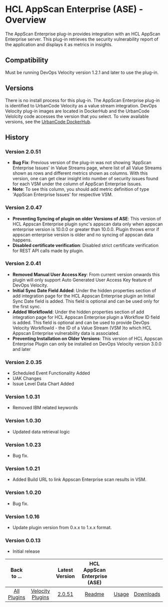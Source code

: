 
# HCL AppScan Enterprise (ASE) - Overview

The AppScan Enterprise plug-in provides integration with an HCL AppScan Enterprise server. This
plug-in retrieves the security vulnerability report of the application and displays it as metrics in insights.


## Compatibility

Must be running DevOps Velocity version 1.2.1 and later to use the plug-in.

## Versions

There is no install process for this plug-in. The AppScan Enterprise plug-in is identified to UrbanCode
Velocity as a value stream integration. DevOps Velocity plug-in images are located in DockerHub and the UrbanCode
Velolcity code accesses the version that you select. To view available versions, see the [UrbanCode
DockerHub](https://hub.docker.com/r/urbancode/ucv-ext-appscan/tags).

## History
### Version 2.0.51

* **Bug Fix**: Previous version of the plug-in was not showing  'AppScan Enterprise Issues' in Value Streams page, where list of all Value Streams shown as rows and different metrics shown as columns. With this version, one can get clear insight into number of security issues found for each VSM under the column of AppScan Enterprise Issues. 
* **Note**: To see this column, you should add metric definition of type 'AppScan Enterprise Issues' for respective VSM.

### Version 2.0.47

* **Preventing Syncing of plugin on older Versions of ASE**: This version of HCL Appscan Enterprise plugin sync's appscan data only when appscan enterprise version is 10.0.0 or greater than 10.0.0. Plugin throws error if appscan enterprise version is older and no syncing of appscan data happens.
* **Disabled certificate verification**: Disabled strict certificate verification for REST API calls made by plugin.

### Version 2.0.41

* **Removed Manual User Access Key**: From current version onwards this plugin will only support Auto Generated User Access Key feature of DevOps Velocity.
* **Initial Sync Date Field Added**: Under the hidden properties section of add integration page for the HCL Appscan Enterprise plugin an Initial Sync Date field is added. This field is optional and can be used only for the first sync.
* **Added WorkflowId**: Under the hidden properties section of add integration page for HCL Appscan Enterprise plugin a Workflow ID field is added. This field is optional and can be used to provide DevOps Velocity WorkflowId - the ID of a Value Stream (VSM )to which HCL Appscan Enterprise vulnerability data is associated.
* **Preventing Installation on Older Versions**: This version of HCL Appscan Enterprise Plugin can only be installed on DevOps Velocity version 3.0.0 and later

### Version 2.0.35

* Scheduled Event Functionality Added
* UAK Changes
* Issue Level Data Chart Added

### Version 1.0.31

* Removed IBM related keywords

### Version 1.0.30

* Updated data retrieval logic

### Version 1.0.23

* Bug fix.

### Version 1.0.21

* Added Build URL to link Appscan Enterprise scan results in VSM.

### Version 1.0.20

* Bug fix.

### Version 1.0.16

* Update plugin version from 0.x.x to 1.x.x format.

### Version 0.0.13

* Initial release

|Back to ...||Latest Version|HCL AppScan Enterprise (ASE) |||
| :---: | :---: | :---: | :---: | :---: | :---: |
|[All Plugins](../../index.md)|[Velocity Plugins](../README.md)|[2.0.51](https://github.com/UrbanCode/IBM-UCV-PLUGINS/raw/main/files/ucv-ext-appscan/ucv-ext-appscan:2.0.51.tar.7z.001)|[Readme](README.md)|[Usage](usage.md)|[Downloads](downloads.md)|
